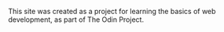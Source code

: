 This site was created as a project for learning the basics of web development, as part of The Odin Project.